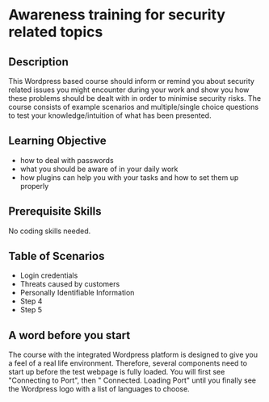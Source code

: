 # Awareness training for security related topics


## Description

This Wordpress based course should inform or remind you about security related issues you might encounter during your work and show you how these problems should be dealt with in order to minimise security risks.
The course consists of example scenarios and multiple/single choice questions to test your knowledge/intuition of what has been presented.

## Learning Objective

- how to deal with passwords
- what you should be aware of in your daily work
- how plugins can help you with your tasks and how to set them up properly

## Prerequisite Skills

No coding skills needed.

## Table of Scenarios

- Login credentials
- Threats caused by customers
- Personally Identifiable Information
- Step 4
- Step 5

## A word before you start
The course with the integrated Wordpress platform is designed to give you a feel of a real life environment. Therefore, several components need to start up before the test webpage is fully loaded. You will first see "Connecting to Port", then " Connected. Loading Port" until you finally see the Wordpress logo with a list of languages to choose.

